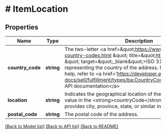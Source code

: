 # # ItemLocation

## Properties

Name | Type | Description | Notes
------------ | ------------- | ------------- | -------------
**country_code** | **string** | The two-letter &lt;a href&#x3D;\&quot;https://www.iso.org/iso-3166-country-codes.html \&quot; title&#x3D;\&quot;https://www.iso.org \&quot; target&#x3D;\&quot;_blank\&quot;&gt;ISO 3166&lt;/a&gt; code representing the country of the address. For implementation help, refer to &lt;a href&#x3D;&#39;https://developer.ebay.com/api-docs/sell/fulfillment/types/ba:CountryCodeEnum&#39;&gt;eBay API documentation&lt;/a&gt; | [optional]
**location** | **string** | Indicates the geographical location of the item (along with the value in the &lt;strong&gt;countryCode&lt;/strong&gt; field). This field provides city, province, state, or similar information. | [optional]
**postal_code** | **string** | The postal code of the address. | [optional]

[[Back to Model list]](../../README.md#models) [[Back to API list]](../../README.md#endpoints) [[Back to README]](../../README.md)
